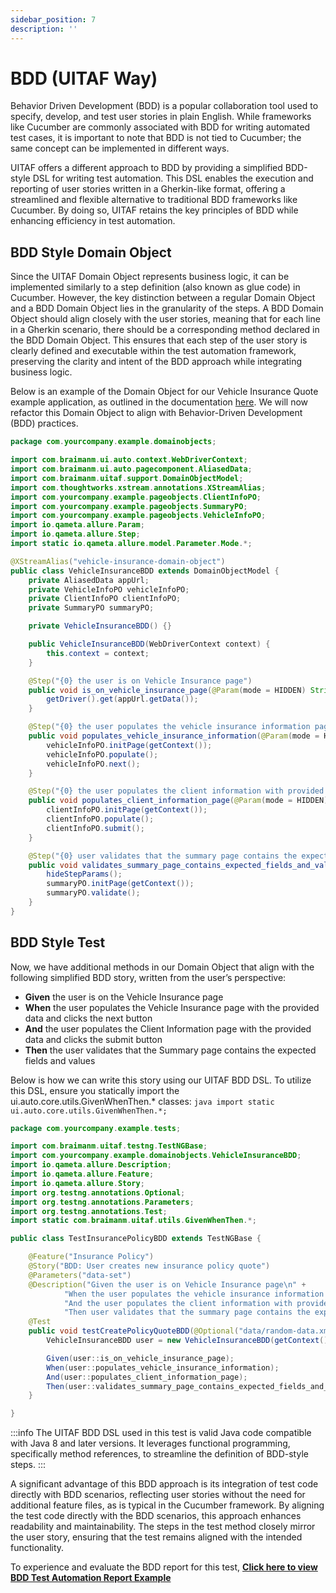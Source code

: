 ```yaml
---
sidebar_position: 7
description: ''
---
```


# BDD (UITAF Way)

Behavior Driven Development (BDD) is a popular collaboration tool used to specify, develop, and test user stories in plain English. While frameworks like Cucumber are commonly associated with BDD for writing automated test cases, it is important to note that BDD is not tied to Cucumber; the same concept can be implemented in different ways.

UITAF offers a different approach to BDD by providing a simplified BDD-style DSL for writing test automation. This DSL enables the execution and reporting of user stories written in a Gherkin-like format, offering a streamlined and flexible alternative to traditional BDD frameworks like Cucumber. By doing so, UITAF retains the key principles of BDD while enhancing efficiency in test automation.

## BDD Style Domain Object

Since the UITAF Domain Object represents business logic, it can be implemented similarly to a step definition (also known as glue code) in Cucumber. However, the key distinction between a regular Domain Object and a BDD Domain Object lies in the granularity of the steps. A BDD Domain Object should align closely with the user stories, meaning that for each line in a Gherkin scenario, there should be a corresponding method declared in the BDD Domain Object. This ensures that each step of the user story is clearly defined and executable within the test automation framework, preserving the clarity and intent of the BDD approach while integrating business logic.

Below is an example of the Domain Object for our Vehicle Insurance Quote example application, as outlined in the documentation [here](/docs/test_lab/test_logic.md#vehicle-insurance-domain-object-model). We will now refactor this Domain Object to align with Behavior-Driven Development (BDD) practices.

```java title='VehicleInsuranceBDD.java'
package com.yourcompany.example.domainobjects;

import com.braimanm.ui.auto.context.WebDriverContext;
import com.braimanm.ui.auto.pagecomponent.AliasedData;
import com.braimanm.uitaf.support.DomainObjectModel;
import com.thoughtworks.xstream.annotations.XStreamAlias;
import com.yourcompany.example.pageobjects.ClientInfoPO;
import com.yourcompany.example.pageobjects.SummaryPO;
import com.yourcompany.example.pageobjects.VehicleInfoPO;
import io.qameta.allure.Param;
import io.qameta.allure.Step;
import static io.qameta.allure.model.Parameter.Mode.*;

@XStreamAlias("vehicle-insurance-domain-object")
public class VehicleInsuranceBDD extends DomainObjectModel {
    private AliasedData appUrl;
    private VehicleInfoPO vehicleInfoPO;
    private ClientInfoPO clientInfoPO;
    private SummaryPO summaryPO;

    private VehicleInsuranceBDD() {}

    public VehicleInsuranceBDD(WebDriverContext context) {
        this.context = context;
    }

    @Step("{0} the user is on Vehicle Insurance page")
    public void is_on_vehicle_insurance_page(@Param(mode = HIDDEN) String gwt) {
        getDriver().get(appUrl.getData());
    }

    @Step("{0} the user populates the vehicle insurance information page with provided data and clicks next button")
    public void populates_vehicle_insurance_information(@Param(mode = HIDDEN) String gwt) {
        vehicleInfoPO.initPage(getContext());
        vehicleInfoPO.populate();
        vehicleInfoPO.next();
    }

    @Step("{0} the user populates the client information with provided data and clicks submit button")
    public void populates_client_information_page(@Param(mode = HIDDEN) String gwt) {
        clientInfoPO.initPage(getContext());
        clientInfoPO.populate();
        clientInfoPO.submit();
    }

    @Step("{0} user validates that the summary page contains the expected fields and values")
    public void validates_summary_page_contains_expected_fields_and_values(@Param(mode = HIDDEN) String gwt) {
        hideStepParams();
        summaryPO.initPage(getContext());
        summaryPO.validate();
    }
}
```

## BDD Style Test

Now, we have additional methods in our Domain Object that align with the following simplified BDD story, written from the user’s perspective:

- **Given** the user is on the Vehicle Insurance page
- **When** the user populates the Vehicle Insurance page with the provided data and clicks the next button
- **And** the user populates the Client Information page with the provided data and clicks the submit button
- **Then** the user validates that the Summary page contains the expected fields and values

Below is how we can write this story using our UITAF BDD DSL. To utilize this DSL, ensure you statically import the ui.auto.core.utils.GivenWhenThen.* classes:
```java import static ui.auto.core.utils.GivenWhenThen.*;```

```java title='TestInsurancePolicyBDD.java'
package com.yourcompany.example.tests;

import com.braimanm.uitaf.testng.TestNGBase;
import com.yourcompany.example.domainobjects.VehicleInsuranceBDD;
import io.qameta.allure.Description;
import io.qameta.allure.Feature;
import io.qameta.allure.Story;
import org.testng.annotations.Optional;
import org.testng.annotations.Parameters;
import org.testng.annotations.Test;
import static com.braimanm.uitaf.utils.GivenWhenThen.*;

public class TestInsurancePolicyBDD extends TestNGBase {

    @Feature("Insurance Policy")
    @Story("BDD: User creates new insurance policy quote")
    @Parameters("data-set")
    @Description("Given the user is on Vehicle Insurance page\n" +
            "When the user populates the vehicle insurance information page with provided data and clicks next button\n" +
            "And the user populates the client information with provided data and clicks submit button\n" +
            "Then user validates that the summary page contains the expected fields and values")
    @Test
    public void testCreatePolicyQuoteBDD(@Optional("data/random-data.xml") String dataSet){
        VehicleInsuranceBDD user = new VehicleInsuranceBDD(getContext()).fromResource(dataSet);

        Given(user::is_on_vehicle_insurance_page);
        When(user::populates_vehicle_insurance_information);
        And(user::populates_client_information_page);
        Then(user::validates_summary_page_contains_expected_fields_and_values);
    }

}

```

:::info
The UITAF BDD DSL used in this test is valid Java code compatible with Java 8 and later versions. It leverages functional programming, specifically method references, to streamline the definition of BDD-style steps.
:::

A significant advantage of this BDD approach is its integration of test code directly with BDD scenarios, reflecting user stories without the need for additional feature files, as is typical in the Cucumber framework. By aligning the test code directly with the BDD scenarios, this approach enhances readability and maintainability. The steps in the test method closely mirror the user story, ensuring that the test remains aligned with the intended functionality.

To experience and evaluate the BDD report for this test, <a href="/report/#behaviors/0cad488ea037dc4ffceb5d7c1aa90d04/d7a4544ba7dc9dec/" target="_blank" rel="noopener noreferrer">**Click here to view BDD Test Automation Report Example**</a>
